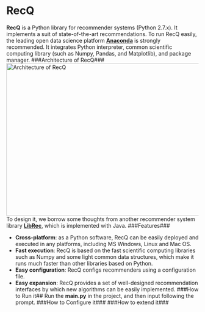 # RecQ #
**RecQ** is a Python library for recommender systems (Python 2.7.x). It implements a suit of state-of-the-art recommendations. To run RecQ easily, the leading open data science platform  [**Anaconda**](https://www.continuum.io/downloads) is strongly recommended. It integrates Python interpreter, common scientific computing library (such as Numpy, Pandas, and Matplotlib), and package manager.
###Architecture of RecQ###
<img src="http://chuantu.biz/t5/40/1478192238x3738746559.png" width = "800" height = "400" alt="Architecture of RecQ" align=left/>
To design it, we borrow some thoughts from another recommender system library [**LibRec**](https://github.com/guoguibing/librec), which is implemented with Java.
###Features###
- **Cross-platform**: as a Python software, RecQ can be easily deployed and executed in any platforms, including MS Windows, Linux and Mac OS.
- **Fast execution**: RecQ is based on the fast scientific computing libraries such as Numpy and some light common data structures, which make it runs much faster than other libraries based on Python.
- **Easy configuration**: RecQ configs recommenders using a configuration file.
- **Easy expansion**: RecQ provides a set of well-designed recommendation interfaces by which new algorithms can be easily implemented.
###How to Run it##
Run the **main.py** in the project, and then input following the prompt.
###How to Configure it###
###How to extend it###